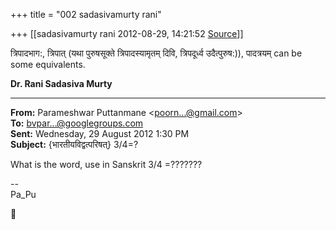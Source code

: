 +++
title = "002 sadasivamurty rani"

+++
[[sadasivamurty rani	2012-08-29, 14:21:52 [Source](https://groups.google.com/g/bvparishat/c/ildDc361FbU)]]



  

त्रिपादभाग:, त्रिपात् (यथा पुरुषसूक्ते त्रिपादस्यामृतम् दिवि, त्रिपदूर्ध्व उदैत्पुरुष:)), पादत्रयम् can be some equivalents.  



**Dr. Rani Sadasiva Murty**

  

------------------------------------------------------------------------

**From:** Parameshwar Puttanmane \<[poorn...@gmail.com]()\>  
**To:** [bvpar...@googlegroups.com]()  
**Sent:** Wednesday, 29 August 2012 1:30 PM  
**Subject:** {भारतीयविद्वत्परिषत्} 3/4=?  

  

What is the word, use in Sanskrit 3/4 =???????  

  

--  
Pa_Pu  



